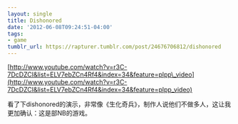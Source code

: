 ```yaml
---
layout: single
title: Dishonored
date: '2012-06-08T09:24:51-04:00'
tags:
- game
tumblr_url: https://rapturer.tumblr.com/post/24676706812/dishonored
---
```

[http://www.youtube.com/watch?v=r3C-7DcDZCI&list=ELV7ebZCn4Rf4&index=34&feature=plpp\_video](http://www.youtube.com/watch?v=r3C-7DcDZCI&list=ELV7ebZCn4Rf4&index=34&feature=plpp_video)

看了下dishonored的演示，非常像《生化奇兵》，制作人说他们不做多人，这让我更加确认：这是部NB的游戏。


